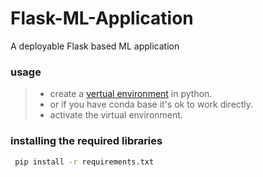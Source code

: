 # Flask-ML-Application
A deployable Flask based ML application

### usage
> * create a [vertual environment](https://packaging.python.org/guides/installing-using-pip-and-virtual-environments/) in python.
> * or if you have conda base it's ok to work directly.
> * activate the virtual environment.

### installing the required libraries
```bash
 pip install -r requirements.txt
```

